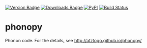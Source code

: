 [![Version Badge](https://anaconda.org/atztogo/phonopy/badges/version.svg)](https://anaconda.org/atztogo/phonopy)
[![Downloads Badge](https://anaconda.org/atztogo/phonopy/badges/downloads.svg)](https://anaconda.org/atztogo/phonopy)
[![PyPI](https://img.shields.io/pypi/dm/phonopy.svg?maxAge=2592000)](https://pypi.python.org/pypi/phonopy)
[![Build Status](https://travis-ci.org/atztogo/phonopy.svg?branch=master)](https://travis-ci.org/atztogo/phonopy)

phonopy
=======

Phonon code. For the details, see http://atztogo.github.io/phonopy/
